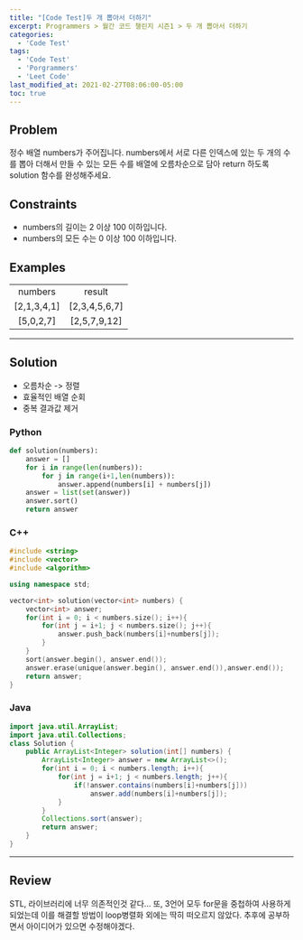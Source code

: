 ```yaml
---
title: "[Code Test]두 개 뽑아서 더하기"
excerpt: Programmers > 월간 코드 챌린지 시즌1 > 두 개 뽑아서 더하기
categories:
  - 'Code Test'
tags:
  - 'Code Test'
  - 'Porgrammers'
  - 'Leet Code'
last_modified_at: 2021-02-27T08:06:00-05:00
toc: true
---
```


## Problem 
정수 배열 numbers가 주어집니다. numbers에서 서로 다른 인덱스에 있는 두 개의 수를 뽑아 더해서 만들 수 있는 모든 수를 배열에 오름차순으로 담아 return 하도록 solution 함수를 완성해주세요.  

## Constraints  
- numbers의 길이는 2 이상 100 이하입니다.
- numbers의 모든 수는 0 이상 100 이하입니다.  

## Examples
<table style="text-align:center">
    <tr><td>numbers</td><td>result</td></tr>
    <tr><td>[2,1,3,4,1]</td><td>[2,3,4,5,6,7]</td></tr>
    <tr><td>[5,0,2,7]</td><td>[2,5,7,9,12]</td></tr>
</table>
<hr>

## Solution
- 오름차순 -> 정렬
- 효율적인 배열 순회
- 중복 결과값 제거

### Python
```python
def solution(numbers):
    answer = []
    for i in range(len(numbers)):
        for j in range(i+1,len(numbers)):
            answer.append(numbers[i] + numbers[j])
    answer = list(set(answer))
    answer.sort()
    return answer
```

### C++
```c++
#include <string>
#include <vector>
#include <algorithm>

using namespace std;

vector<int> solution(vector<int> numbers) {
    vector<int> answer;
    for(int i = 0; i < numbers.size(); i++){
        for(int j = i+1; j < numbers.size(); j++){
            answer.push_back(numbers[i]+numbers[j]);
        }
    }
    sort(answer.begin(), answer.end());
    answer.erase(unique(answer.begin(), answer.end()),answer.end());
    return answer;
}
```


### Java  
```java
import java.util.ArrayList;
import java.util.Collections;
class Solution {
    public ArrayList<Integer> solution(int[] numbers) {
        ArrayList<Integer> answer = new ArrayList<>();
        for(int i = 0; i < numbers.length; i++){
            for(int j = i+1; j < numbers.length; j++){
                if(!answer.contains(numbers[i]+numbers[j]))
                    answer.add(numbers[i]+numbers[j]);
            }
        }
        Collections.sort(answer);
        return answer;
    }
}
```

<hr>  

## Review  
STL, 라이브러리에 너무 의존적인것 같다... 또, 3언어 모두 for문을 중첩하여 사용하게 되었는데 이를 해결할 방법이 loop병렬화 외에는 딱히 떠오르지 않았다. 추후에 공부하면서 아이디어가 있으면 수정해야겠다.  
